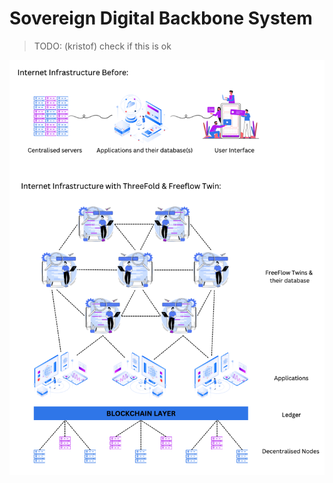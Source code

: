 
# Sovereign Digital Backbone System

> TODO: (kristof) check if this is ok

![](img/digital_backbone.png)